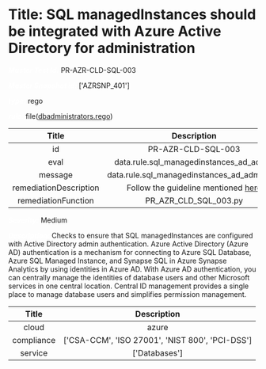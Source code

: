 



# Title: SQL managedInstances should be integrated with Azure Active Directory for administration


***<font color="white">Master Test Id:</font>*** PR-AZR-CLD-SQL-003

***<font color="white">Master Snapshot Id:</font>*** ['AZRSNP_401']

***<font color="white">type:</font>*** rego

***<font color="white">rule:</font>*** file([dbadministrators.rego])  
  
  
  
  

|Title|Description|
| :---: | :---: |
|id|PR-AZR-CLD-SQL-003|
|eval|data.rule.sql_managedinstances_ad_admin|
|message|data.rule.sql_managedinstances_ad_admin_err|
|remediationDescription|Follow the guideline mentioned <a href='https://docs.microsoft.com/en-us/azure/azure-sql/managed-instance/aad-security-configure-tutorial' target='_blank'>here</a>|
|remediationFunction|PR_AZR_CLD_SQL_003.py|


***<font color="white">Severity:</font>*** Medium

***<font color="white">Description:</font>*** Checks to ensure that SQL managedInstances are configured with Active Directory admin authentication. Azure Active Directory (Azure AD) authentication is a mechanism for connecting to Azure SQL Database, Azure SQL Managed Instance, and Synapse SQL in Azure Synapse Analytics by using identities in Azure AD. With Azure AD authentication, you can centrally manage the identities of database users and other Microsoft services in one central location. Central ID management provides a single place to manage database users and simplifies permission management.  
  
  

|Title|Description|
| :---: | :---: |
|cloud|azure|
|compliance|['CSA-CCM', 'ISO 27001', 'NIST 800', 'PCI-DSS']|
|service|['Databases']|



[dbadministrators.rego]: https://github.com/prancer-io/prancer-compliance-test/tree/master/azure/cloud/dbadministrators.rego
